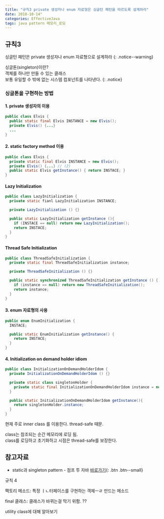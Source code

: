 ```yaml
---
title: "규칙3 private 생성자나 enum 자료형은 싱글턴 패턴을 따르도록 설계하라"
date: 2018-10-14"
categories: EffectiveJava
tags: java pattern 메모리_로딩
---
```


## 규칙3
싱글턴 패턴은 private 생성자나 enum 자료형으로 설계하라
{: .notice--warning}

싱글톤(singleton)이란?  
객체를 하나만 만들 수 있는 클래스  
보통 유일할 수 밖에 없는 시스템 컴포넌트를 나타낸다.
{: .notice}

### 싱글톤을 구현하는 방법

#### 1. private 생성자의 이용
```java
public class Elvis {
  public static final Elvis INSTANCE = new Elvis(); 
  private Elvis() {...}
  ...
}
```

#### 2. static factory method 이용
```java
public class Elvis {
  private static final Elvis INSTANCE = new Elvis(); 
  private Elvis() {...} // (2)
  public static Elvis getInstance() { return INSTACE; } 
}
```

#### Lazy Initialization
```java
public class LazyInitialization {
  private static fianl LazyInitialization INSTANCE; 

  private LazyInitialization () {} 

  public static LazyInitialization getInstance (){ 
    if (INSTACE == null) return new LazyInitialization();
    return INSTACE;
  }
}
```

#### Thread Safe Initialization
```java
public class ThreadSafeInitialization {
  private static final ThreadSafeInitialization instance;

  private ThreadSafeInitialization () {} 

  public static synchronized ThreadSafeInitialization getInstance () { 
    if (instance == null) return new ThreadSafeInitialization();
    return instance;
  }
}
```

#### 3. enum 자료형의 사용
```java
public enum EnumInitialization {
  INSTACE;

  public static EnumInitialization getInstance() {
    return INSTACE;
  }
}
```

#### 4. Initialization on demand holder idiom
```java
public class InitializationOnDemandHolderIdom {
  private InitializationOnDemandHolderIdom () {} 

  private static class singletonHolder { 
    private static final InitializationOnDemandHolderIdom instance = new InitializationOnDemandHolderIdom(); 
  }

  public static InitializationOnDemandHolderIdom getInstance(){ 
    return singletonHolder.instance;
  }
}
```
현재 주로 inner class 를 이용한다. thread-safe 때문.

class는 참조되는 순간 메모리에 로딩 됨.  
class를 로딩하고 초기화하고 시점은 thread-safe를 보장한다.

## 참고자료
* static과 singleton pattern - 점프 투 자바 [바로가기](https://wikidocs.net/228){: .btn .btn--small}

규칙 4

팩토리 메소드: 특정 ㅣㄴ터페이스를 구현하는 객체ㅡㄹ 만드는 메소드

final 클래스: 클래스가 바뀌는걸 막기 위함. ??

utility class에 대해 알아보기
